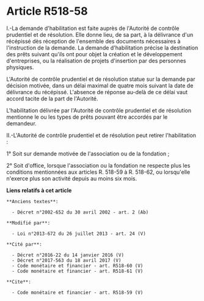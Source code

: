 # Article R518-58

I.-La demande d'habilitation est faite auprès de l'Autorité de contrôle prudentiel et de résolution. Elle donne lieu, de sa
part, à la délivrance d'un récépissé dès réception de l'ensemble des documents nécessaires à l'instruction de la demande. La
demande d'habilitation précise la destination des prêts suivant qu'ils ont pour objet la création et le développement
d'entreprises, ou la réalisation de projets d'insertion par des personnes physiques. 

L'Autorité de contrôle prudentiel et de résolution statue sur la demande par décision motivée, dans un délai maximal de
quatre mois suivant la date de délivrance du récépissé. L'absence de réponse au-delà de ce délai vaut accord tacite de la
part de l'Autorité. 

L'habilitation délivrée par l'Autorité de contrôle prudentiel et de résolution mentionne le ou les types de prêts pouvant
être accordés par le demandeur. 

II.-L'Autorité de contrôle prudentiel et de résolution peut retirer l'habilitation : 

1° Soit sur demande motivée de l'association ou de la fondation ; 

2° Soit d'office, lorsque l'association ou la fondation ne respecte plus les conditions mentionnées aux articles R. 518-59 à
R. 518-62, ou lorsqu'elle n'exerce plus son activité depuis au moins six mois.

**Liens relatifs à cet article**

	**Anciens textes**:

	  - Décret n°2002-652 du 30 avril 2002 - art. 2 (Ab)

	**Modifié par**:

	  - Loi n°2013-672 du 26 juillet 2013 - art. 24 (V)

	**Cité par**:

	  - Décret n°2016-22 du 14 janvier 2016 (V)
	  - Décret n°2017-563 du 18 avril 2017 (V)
	  - Code monétaire et financier - art. R518-60 (V)
	  - Code monétaire et financier - art. R518-61 (V)

	**Cite**:

	  - Code monétaire et financier - art. R518-59 (V)
